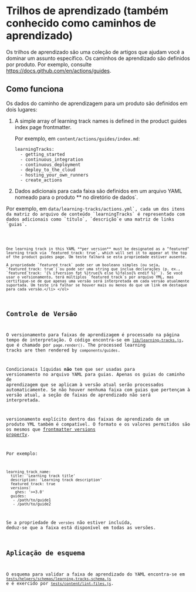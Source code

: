 # Trilhos de aprendizado (também conhecido como caminhos de aprendizado)

Os trilhos de aprendizado são uma coleção de artigos que ajudam você a dominar um assunto específico. Os caminhos de aprendizado são definidos por produto. Por exemplo, consulte https://docs.github.com/en/actions/guides.

## Como funciona

Os dados do caminho de aprendizagem para um produto são definidos em dois lugares:

1. A simple array of learning track names is defined in the product guides index page frontmatter.

    Por exemplo, em `content/actions/guides/index.md`:
    ```
    learningTracks:
      - getting_started
      - continuous_integration
      - continuous_deployment
      - deploy_to_the_cloud
      - hosting_your_own_runners
      - create_actions
    ```

2. Dados adicionais para cada faixa são definidos em um arquivo YAML nomeado para o</strong> produto ** no diretório de</code> dados`.</p>

<p spaces-before="4">Por exemplo, em <code>data/learning-tracks/actions.yml`, cada um dos itens da matriz do arquivo de conteúdo `learningTracks` é representado com dados adicionais como `título`, `descrição`e uma matriz de links `guias`.</p>

    One learning track in this YAML **per version** must be designated as a "featured" learning track via `featured_track: true`, which will set it to appear at the top of the product guides page. Um teste falhará se esta propriedade estiver ausente.

    A propriedade `featured_track` pode ser um booleano simples (ou seja, `featured_track: true`) ou pode ser uma string que inclua declarações (p. ex., `featured_track: '{% ifversion fpt %}true{% else %}falso{% endif %}'`). Se você usar o versionamento, terá múltiplos `featured_track`s por arquivo YML, mas certifique-se de que apenas uma versão será interpretada em cada versão atualmente suportada. Um teste irá falhar se houver mais ou menos do que um link em destaque para cada versão.</li> </ol>

## Controle de Versão

O versionamento para faixas de aprendizagem é processado na página tempo de interpretação. O código encontra-se em [`lib/learning-tracks.js`](lib/learning-tracks.js), que é chamado por `page.render()`. The processed learning tracks are then rendered by `components/guides`.

Condicionais líquidas **não** tem que ser usadas para versionamento no arquivo YAML para guias. Apenas os guias do caminho de aprendizagem que se aplicam à versão atual serão processados automaticamente. Se não houver nenhuma faixa com guias que pertençam à versão atual, a seção de faixas de aprendizado não será interpretada.

versionamento explícito dentro das faixas de aprendizado de um produto YML também é compatível. O formato e os valores permitidos são os mesmos que [frontmatter versions property](/content#versions).

Por exemplo:

```
learning_track_name:
  title: 'Learning track title'
  description: 'Learning track description'
  featured_track: true
  versions:
    ghes: '>=3.0'
  guides:
   - /path/to/guide1
   - /path/to/guide2
```

Se a propriedade de `versões` não estiver incluída, deduz-se que a faixa está disponível em todas as versões.

## Aplicação de esquema

O esquema para validar a faixa de aprendizado do YAML encontra-se em [`tests/helpers/schemas/learning-tracks-schema.js`](tests/helpers/schemas/learning-tracks-schema.js) e é exercido por [`tests/content/lint-files.js`](tests/content/lint-files.js).
